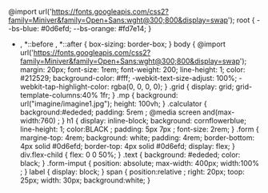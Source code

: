 @import url('https://fonts.googleapis.com/css2?family=Miniver&family=Open+Sans:wght@300;800&display=swap');
root {
    --bs-blue: #0d6efd;
    --bs-orange: #fd7e14;
}
* ,
*::before ,
*::after {
    box-sizing: border-box;
}
body {
@import url('https://fonts.googleapis.com/css2?family=Miniver&family=Open+Sans:wght@300;800&display=swap');
    margin: 20px;
    font-size: 1rem;
    font-weight: 200;
    line-height: 1;
    color: #212529;
    background-color: #fff;
    -webkit-text-size-adjust: 100%;
    -webkit-tap-highlight-color: rgba(0, 0, 0, 0);
}
.grid {
    display: grid;
    grid-template-columns:40% 1fr;
}
.mp {
    background: url("imagine/imagine1.jpg");
    height: 100vh;
}
.calculator {
    background:#ededed;
    padding: 5rem ;
@media screen and(max-width:760) ;
}
h1 {
    display: inline-block;
    background: cornflowerblue;
    line-height: 1;
    color:BLACK ;
    padding: 5px 7px ;
    font-size: 2rem;
}
.form {
    margine-top: 4rem;
    background: white;
    padding: 4rem;
    border-bottom: 4px solid #0d6efd;
    border-top: 4px solid #0d6efd;
    display: flex;
}
div.flex-child {
    flex: 0 0 50%;
}
.text {
    background: #ededed;
    color: black;
}
.form-imput {
    position: absolute;
    max-width: 400px;
    width:100% ;
}
label {
    display: block;
}
span {
    position:relative ;
    right: 20px;
    toop: 25px;
    width: 30px;
    background:white;
}
<style>
     /* Style The Dropdown Button */
 .dropbtn {
     background-color: dodgerblue;
     color: #3e8e41;
     padding: 20px;
     font-size: 16px;
     border: none;
     cursor: pointer;
 }

/* The container <div> - needed to position the dropdown content */
.dropdown {
    position: absolute;
    top: 8px;
    right: 16px;
    font-size: 18px;
    display: inline-block;
}

/* Dropdown Content (Hidden by Default) */
.dropdown-content {
    display: none;
    position: absolute;
    background-color: #f9f9f9;
    min-width: 100px;
    box-shadow: 0px 8px 16px 0px rgba(0,0,0,0.2);
    z-index: 1;
}

/* Links inside the dropdown */
.dropdown-content a {
    color: black;
    padding: 19px 16px;
    text-decoration: none;
    display: block;
}

/* Change color of dropdown links on hover */
.dropdown-content a:hover {background-color: #f1f1f1}

/* Show the dropdown menu on hover */
.dropdown:hover .dropdown-content {
    display: block;
}

/* Change the background color of the dropdown button when the dropdown content is shown */
.dropdown:hover .dropbtn {
    background-color: dodgerblue;
}
</style>
